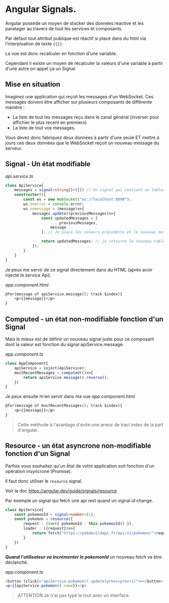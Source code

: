 # Angular Signals.

Angular possède un moyen de stocker des données reactive et les paratager au travers de tout les services et composants.

Par défaut tout attribut publique est réactif si placé dans du html via l'interploation de texte `{{}}`.

La vue est donc recalculer en fonction d'une variable.

Cependant il existe un moyen de recalculer la valeurs d'une variable à partir d'une autre on appel ça un Signal.

## Mise en situation 
Imaginez une application qui reçoit les messages d'un WebSocket. Ces messages doivent être afficher sur plusieurs composants de différente manière :
- La liste de tout les messages reçu dans le canal général (inverser pour affichier le plus recent en premiers)
- La liste de tout vos messages.

Vous devez donc fabriquez deux données à partir d'une seule ET mettre à jours ces deux données que le WebSocket reçoit un nouveau message du serveur.

## Signal - Un état modifiable

*api.service.ts*
```ts
class ApiService{
    messages = signal<string[]>([]) // Un signal qui contient un tableau de string
    constructor(){
        const ws = new WebSocket("ws://localhost:8090");
        ws.onerror = console.error;
        ws.onmessage = (message)=>{
            messages.update((previousMessages)=>{
                const updatedMessages = [
                    ... previousMessages,
                    message
                ]; // Je place les valeurs precedente et le nouveau message dans un tableau.

                return updatedMessages; // je retourne le nouveau tableau pour mettre à jour le signal message
            });
        }
    }
}
```

Je peux me servir de ce signal directement dans du HTML (après avoir injecté le service Api).

*app.component.html*
```html
@for(message of apiService.message(); track $index){
    <p>{{message}}</p>
}
```
## Computed - un état non-modifiable fonction d'un Signal

Mais le mieux est de définir un nouveau signal juste pour ce composant dont la valeur est fonction du signal apiService.message.

*app.component.ts*
```ts
class AppComponent{
    apiService = inject(ApiService);
    mostRecentMessages = computed(()=>{
        return apiService.message().reverse();
    })
}
```

Je peux ensuite m'en servir dans ma vue
*app.component.html*
```html
@for(message of mostRecentMessages(); track $index){
    <p>{{message}}</p>
}
```
> Cette méthode à l'avantage d'évite une arreur de tracl index de la part d'angular.

## Resource - un état asyncrone non-modifiable fonction d'un Signal

Parfois vous souhaitez qu'un ếtat de votre application soit fonction d'un opération insyncrone (Promise).

Il faut donc utiliser le `resource` signal.

Voir la doc
https://angular.dev/guide/signals/resource

Par exemple un signal qui fetch une api rest quand un signal *id* change.

```ts
class ApiService{
    const pokemonId = signal<number>(1);
    const pokemon = resource({
        request : ()=>({ pokemonId : this.pokemonId() }),
        loader : ({request})=>{
            return fetch("https://pokebuildapi.fr/api/v1/pokemon/"+request.pokemonId);
        }
    })
}
```

***Quand l'utilisateur va incrémenter le pokemonId*** un nouveau fetch va être déclanché.

*app.component.ts*
```ts
<button (click)="apiService.pokemon().update(prev=>prev+1)">></button>
<p>{{apiService.pokemon().name}}</p>
```

> ATTENTION Je n'ai pas typé le tout avec un interface.